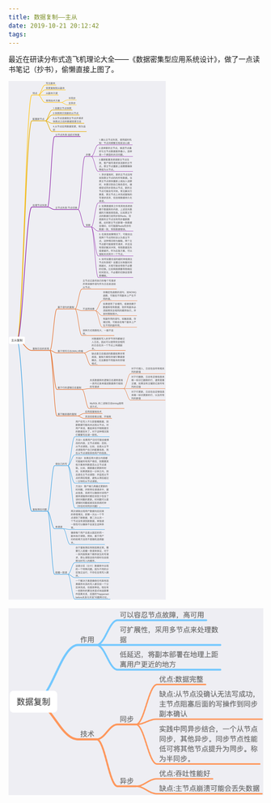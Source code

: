 ```yaml
---
title: 数据复制——主从
date: 2019-10-21 20:12:42
tags:
---
```


最近在研读分布式造飞机理论大全——《数据密集型应用系统设计》，做了一点读书笔记（抄书），偷懒直接上图了。

![Master slave](/image/data-replicate-master-slave.png)

![Data replicate](/image/data-replicate.png)
